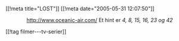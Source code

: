 [[!meta  title="LOST"]]
[[!meta  date="2005-05-31 12:07:50"]]
<div align="center">
<a href="http://www.oceanic-air.com/ ">http://www.oceanic-air.com/</a>
Et hint er <em>4, 8, 15, 16, 23 og 42</em>
</div>

[[!tag  filmer---tv-serier]]